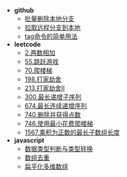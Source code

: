 
- **github**
  - [批量删除本地分支](https://runlijs.github.io/#/github/delete-brand)
  - [拉取远程分支到本地](https://runlijs.github.io/#/github/pull-brand)
  - [tag命令的简单用法](https://runlijs.github.io/#/github/tag)
- **leetcode**
  - [2.两数相加](https://runlijs.github.io/#/leetcode/2-add-two-numbers)
  - [55.跳跃游戏](https://runlijs.github.io/#/leetcode/55-jump-game)
  - [70.爬楼梯](https://runlijs.github.io/#/leetcode/70-climbing-stairs)
  - [198.打家劫舍](https://runlijs.github.io/#/leetcode/198-house-robber)
  - [213.打家劫舍II](https://runlijs.github.io/#/leetcode/213-house-robber-ii)
  - [300.最长递增子序列](https://runlijs.github.io/#/leetcode/300-longest-increasing-subsequence)
  - [674.最长连续递增序列](https://runlijs.github.io/#/leetcode/674-longest-continuous-increasing-subsequence)
  - [740.删除并获得点数](https://runlijs.github.io/#/leetcode/740-delete-and-earn)
  - [746.使用最小花费爬楼梯](https://runlijs.github.io/#/leetcode/746-min-cost-climbing-stairs)
  - [1567.乘积为正数的最长子数组长度](https://runlijs.github.io/#/leetcode/1567-maximum-length-of-subarray-with-positive-produc)
- **javascript**
  - [数据类型判断与类型转换](https://runlijs.github.io/#/javascript/javascript-typeof)
  - [数组去重](https://runlijs.github.io/#/javascript/array-remove-repeat)
  - [扁平化多维数组](https://runlijs.github.io/#/javascript/flat-array)
  